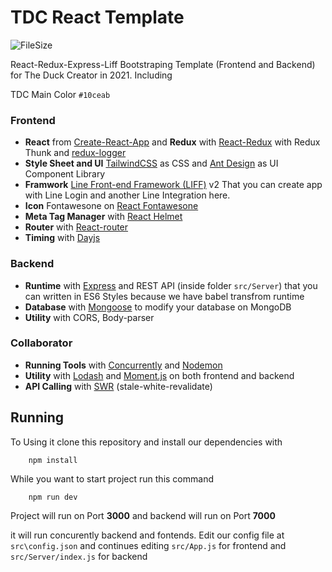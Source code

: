 # TDC React Template

![FileSize](https://img.shields.io/github/repo-size/TheDuckCreator/TDC-React-Template)

React-Redux-Express-Liff Bootstraping Template (Frontend and Backend) for The Duck Creator in 2021. Including

TDC Main Color `#10ceab`

### Frontend

- **React** from [Create-React-App](https://create-react-app.dev) and **Redux** with [React-Redux](https://react-redux.js.org/) with Redux Thunk and [redux-logger](https://github.com/LogRocket/redux-logger)
- **Style Sheet and UI** [TailwindCSS](https://tailwindcss.com/) as CSS and [Ant Design](https://ant.design/) as UI Component Library
- **Framwork** [Line Front-end Framework (LIFF)](https://developers.line.biz/en/docs/liff/) v2 That you can create app with Line Login and another Line Integration here.
- **Icon** Fontawesone on [React Fontawesone](https://github.com/FortAwesome/react-fontawesome)
- **Meta Tag Manager** with [React Helmet](https://github.com/nfl/react-helmet)
- **Router** with [React-router](https://reactrouter.com/)
- **Timing** with [Dayjs](https://day.js.org/)

### Backend

- **Runtime** with [Express](http://expressjs.com/) and REST API (inside folder `src/Server`) that you can written in ES6 Styles because we have babel transfrom runtime
- **Database** with [Mongoose](https://github.com/Automattic/mongoose) to modify your database on MongoDB
- **Utility** with CORS, Body-parser

### Collaborator

- **Running Tools** with [Concurrently](https://github.com/kimmobrunfeldt/concurrently) and [Nodemon](https://github.com/remy/nodemon)
- **Utility** with [Lodash](https://github.com/lodash/lodash) and [Moment.js](https://github.com/moment/moment) on both frontend and backend
- **API Calling** with [SWR](https://swr.vercel.app/) (stale-white-revalidate)

## Running

To Using it clone this repository and install our dependencies with

        npm install

While you want to start project run this command

        npm run dev

Project will run on Port **3000** and backend will run on Port **7000**

it will run concurently backend and fontends. Edit our config file at `src\config.json` and continues editing `src/App.js` for frontend and `src/Server/index.js` for backend
